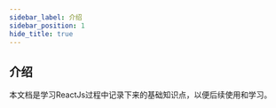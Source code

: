```yaml
---
sidebar_label: 介绍
sidebar_position: 1
hide_title: true
---
```


## 介绍

本文档是学习ReactJs过程中记录下来的基础知识点，以便后续使用和学习。
